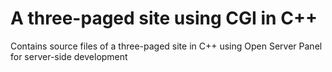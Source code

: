 # A three-paged site using CGI in C++

Contains source files of a three-paged site in C++ using Open Server Panel
for server-side development
